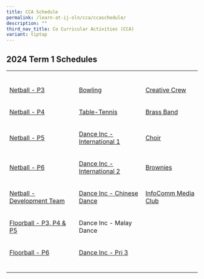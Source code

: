 ```yaml
---
title: CCA Schedule
permalink: /learn-at-ij-oln/cca/ccaschedule/
description: ""
third_nav_title: Co Curricular Activities (CCA)
variant: tiptap
---
```

<h2>2024 Term 1 Schedules</h2><p></p><table><tbody><tr><td rowspan="1" colspan="1"><p></p></td><td rowspan="1" colspan="1"><p></p></td><td rowspan="1" colspan="1"><p></p></td></tr><tr><td rowspan="1" colspan="1"><p><a href="/files/2024CCASchedule/Term1/t1_p3_netball.pdf" rel="noopener noreferrer nofollow" target="_blank">Netball - P3</a></p></td><td rowspan="1" colspan="1"><p><a href="/files/2024CCASchedule/Term1/t1_bowling.pdf" rel="noopener noreferrer nofollow" target="_blank">Bowling</a></p></td><td rowspan="1" colspan="1"><p><a href="/files/2024CCASchedule/Term1/t1_creative_crew.pdf" rel="noopener noreferrer nofollow" target="_blank">Creative Crew</a></p></td></tr><tr><td rowspan="1" colspan="1"><p><a href="/files/2024CCASchedule/Term1/t1_p4_netball.pdf" rel="noopener noreferrer nofollow" target="_blank">Netball - P4</a></p></td><td rowspan="1" colspan="1"><p><a href="/files/2024CCASchedule/Term1/t1_table_tennis.pdf" rel="noopener noreferrer nofollow" target="_blank">Table-Tennis</a></p></td><td rowspan="1" colspan="1"><p><a href="/files/2024CCASchedule/Term1/t1_brass_band.pdf" rel="noopener noreferrer nofollow" target="_blank">Brass Band</a></p></td></tr><tr><td rowspan="1" colspan="1"><p><a href="/files/2024CCASchedule/Term1/t1_p5_netball.pdf" rel="noopener noreferrer nofollow" target="_blank">Netball - P5</a></p></td><td rowspan="1" colspan="1"><p><a href="/files/2024CCASchedule/Term1/t1_dance_inc_1.pdf" rel="noopener noreferrer nofollow" target="_blank">Dance Inc - International 1</a></p></td><td rowspan="1" colspan="1"><p><a href="/files/2024CCASchedule/Term1/t1_choir.pdf" rel="noopener noreferrer nofollow" target="_blank">Choir</a></p></td></tr><tr><td rowspan="1" colspan="1"><p><a href="/files/2024CCASchedule/Term1/t1_p6_netball.pdf" rel="noopener noreferrer nofollow" target="_blank">Netball - P6</a></p></td><td rowspan="1" colspan="1"><p><a href="/files/2024CCASchedule/Term1/t1_dance_inc_2.pdf" rel="noopener noreferrer nofollow" target="_blank">Dance Inc - International 2</a></p></td><td rowspan="1" colspan="1"><p><a href="/files/2024CCASchedule/Term1/t1_brownies.pdf" rel="noopener noreferrer nofollow" target="_blank">Brownies</a></p></td></tr><tr><td rowspan="1" colspan="1"><p><a href="/files/2024CCASchedule/Term1/t1_netball_developmental_team.pdf" rel="noopener noreferrer nofollow" target="_blank">Netball - Development Team</a></p></td><td rowspan="1" colspan="1"><p><a href="/files/2024CCASchedule/Term1/t1_dance_inc_3.pdf" rel="noopener noreferrer nofollow" target="_blank">Dance Inc - Chinese Dance</a></p></td><td rowspan="1" colspan="1"><p><a href="/files/2024CCASchedule/Term1/t1_infocomm_media.pdf" rel="noopener noreferrer nofollow" target="_blank">InfoComm Media Club</a></p></td></tr><tr><td rowspan="1" colspan="1"><p><a href="/files/2024CCASchedule/Term1/t1_p3_p4_p5_floorball.pdf" rel="noopener noreferrer nofollow" target="_blank">Floorball - P3, P4 &amp; P5</a></p></td><td rowspan="1" colspan="1"><p>Dance Inc - Malay Dance</p></td><td rowspan="1" colspan="1"><p></p></td></tr><tr><td rowspan="1" colspan="1"><p><a href="/files/2024CCASchedule/Term1/t1_p6_floorball.pdf" rel="noopener noreferrer nofollow" target="_blank">Floorball - P6</a></p></td><td rowspan="1" colspan="1"><p><a href="/files/2024CCASchedule/Term1/t1_dance_inc_pri_3.pdf" rel="noopener noreferrer nofollow" target="_blank">Dance Inc - Pri 3</a></p></td><td rowspan="1" colspan="1"><p></p></td></tr><tr><td rowspan="1" colspan="1"><p></p></td><td rowspan="1" colspan="1"><p></p></td><td rowspan="1" colspan="1"><p></p></td></tr></tbody></table><h5></h5><p></p>